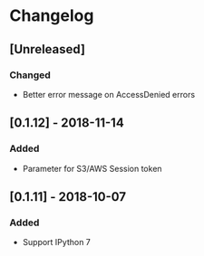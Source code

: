 # Changelog

## [Unreleased]
### Changed
- Better error message on AccessDenied errors

## [0.1.12] - 2018-11-14
### Added
- Parameter for S3/AWS Session token

## [0.1.11] - 2018-10-07
### Added
- Support IPython 7
